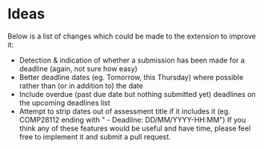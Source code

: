 # Ideas
Below is a list of changes which could be made to the extension to improve it:
- Detection & indication of whether a submission has been made for a deadline (again, not sure how easy)
- Better deadline dates (eg. Tomorrow, this Thursday) where possible rather than (or in addition to) the date
- Include overdue (past due date but nothing submitted yet) deadlines on the upcoming deadlines list
- Attempt to strip dates out of assessment title if it includes it (eg. COMP28112 ending with " - Deadline: DD/MM/YYYY-HH:MM")
If you think any of these features would be useful and have time, please feel free to implement it and submit a pull request.
